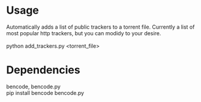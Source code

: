 # Usage 
Automatically adds a list of public trackers to a torrent file. Currently a list of most popular http trackers, but you can modidy to your desire. <br><br>
python add_trackers.py <torrent_file>

# Dependencies
bencode, bencode.py <br>
pip install bencode bencode.py
